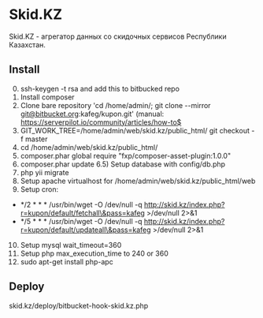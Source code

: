Skid.KZ
================================

Skid.KZ - агрегатор данных со скидочных сервисов Республики Казахстан.

Install
-------------------
0) ssh-keygen -t rsa and add this to bitbucked repo<br/>
1) Install composer<br/>
2) Clone bare repository 'cd /home/admin/; git clone --mirror git@bitbucket.org:kafeg/kupon.git' (manual: https://serverpilot.io/community/articles/how-to$<br/>
3) GIT_WORK_TREE=/home/admin/web/skid.kz/public_html/ git checkout -f master<br/>
4) cd /home/admin/web/skid.kz/public_html/
5) composer.phar global require "fxp/composer-asset-plugin:1.0.0"
6) composer.phar update
6.5) Setup database with config/db.php
7) php yii migrate
8) Setup apache virtualhost for /home/admin/web/skid.kz/public_html/web
9) Setup cron:
* */2 * * * /usr/bin/wget -O /dev/null -q http://skid.kz/index.php?r=kupon/default/fetchall\&pass=kafeg >/dev/null 2>&1
* */5 * * * /usr/bin/wget -O /dev/null -q http://skid.kz/index.php?r=kupon/default/updateall\&pass=kafeg >/dev/null 2>&1
10) Setup mysql wait_timeout=360
11) Setup php max_execution_time to 240 or 360
12) sudo apt-get install php-apc

Deploy
------------------
skid.kz/deploy/bitbucket-hook-skid.kz.php
